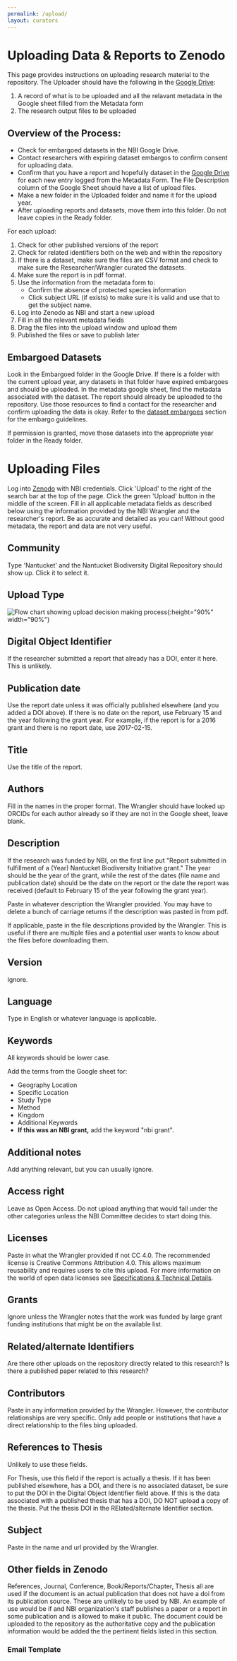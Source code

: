 ```yaml
---
permalink: /upload/
layout: curators
---
```


# Uploading Data & Reports to Zenodo

This page provides instructions on uploading research material to the repository. The Uploader should have the following in the [Google Drive](https://nantucketbiodiversity.github.io/NBIdigitalrepo/upload/#google-drive-organization):

1. A record of what is to be uploaded and all the relavant metadata in the Google sheet filled from the Metadata form
2. The research output files to be uploaded

## Overview of the Process:

- Check for embargoed datasets in the NBI Google Drive.
- Contact researchers with expiring dataset embargos to confirm consent for uploading data.
- Confirm that you have a report and hopefully dataset in the [Google Drive](https://nantucketbiodiversity.github.io/NBIdigitalrepo/upload/#google-drive-organization) for each new entry logged from the Metadata Form. The File Description column of the Google Sheet should have a list of upload files.
- Make a new folder in the Uploaded folder and name it for the upload year.
- After uploading reports and datasets, move them into this folder.  Do not leave copies in the Ready folder.

For each upload:
1. Check for other published versions of the report
2. Check for related identifiers both on the web and within the repository
3. If there is a dataset, make sure the files are CSV format and check to make sure the Researcher/Wrangler curated the datasets.
4. Make sure the report is in pdf format.
5. Use the information from the metadata form to:
	- Confirm the absence of protected species information
	- Click subject URL (if exists) to make sure it is valid and use that to get the subject name.
6. Log into Zenodo as NBI and start a new upload
7. Fill in all the relevant metadata fields
8. Drag the files into the upload window and upload them
9. Published the files or save to publish later

## Embargoed Datasets

Look in the Embargoed folder in the Google Drive.  If there is a folder with the current upload year, any datasets in that folder have expired embargoes and should be uploaded. In the metadata google sheet, find the metadata associated with the dataset.  The report should already be uploaded to the repository. Use those resources to find a contact for the researcher and confirm uploading the data is okay.  Refer to the [dataset embargoes](https://nantucketbiodiversity.github.io/NBIdigitalrepo/curation/) section for the embargo guidelines.

If permission is granted, move those datasets into the appropriate year folder in the Ready folder.

# Uploading Files
Log into [Zenodo](https://zenodo.org) with NBI credentials. Click 'Upload' to the right of the search bar at the top of the page.  Click the green 'Upload' button in the middle of the screen.  Fill in all applicable metadata fields as described below using the information provided by the NBI Wrangler and the researcher's report.  Be as accurate and detailed as you can!  Without good metadata, the report and data are not very useful.

## Community
Type 'Nantucket' and the Nantucket Biodiversity Digital Repository should show up. Click it to select it.

## Upload Type

![Flow chart showing upload decision making process](https://raw.githubusercontent.com/nantucketbiodiversity/NBIdigitalrepo/master/docs/assets/images/uploadFlow.jpeg "Upload process chart"){:height="90%" width="90%"}

## Digital Object Identifier
If the researcher submitted a report that already has a DOI, enter it here.  This is unlikely.

## Publication date
Use the report date unless it was officially published elsewhere (and you added a DOI above).  If there is no date on the report, use February 15 and the year following the grant year.  For example, if the report is for a 2016 grant and there is no report date, use 2017-02-15.

## Title
Use the title of the report.

## Authors
Fill in the names in the proper format. The Wrangler should have looked up ORCIDs for each author already so if they are not in the Google sheet, leave blank.

## Description
If the research was funded by NBI, on the first line put "Report submitted in fulfillment of a (Year) Nantucket Biodiversity Initiative grant." The year should be the year of the grant, while the rest of the dates (file name and publication date) should be the date on the report or the date the report was received (default to February 15 of the year following the grant year).

Paste in whatever description the Wrangler provided. You may have to delete a bunch of carriage returns if the description was pasted in from pdf.

If applicable, paste in the file descriptions provided by the Wrangler.  This is useful if there are multiple files and a potential user wants to know about the files before downloading them.

## Version
Ignore.

## Language
Type in English or whatever language is applicable.

## Keywords

All keywords should be lower case.

Add the terms from the Google sheet for:
- Geography Location
- Specific Location
- Study Type
- Method
- Kingdom
- Additional Keywords
- **If this was an NBI grant,** add the keyword "nbi grant".

## Additional notes
Add anything relevant, but you can usually ignore.

## Access right
Leave as Open Access.  Do not upload anything that would fall under the other categories unless the NBI Committee decides to start doing this.

## Licenses
Paste in what the Wrangler provided if not CC 4.0. The recommended license is Creative Commons Attribution 4.0. This allows maximum reusability and requires users to cite this upload. For more information on the world of open data licenses see [Specifications & Technical Details](https://nantucketbiodiversity.github.io/NBIdigitalrepo/specs/).

## Grants
Ignore unless the Wrangler notes that the work was funded by large grant funding institutions that might be on the available list.

## Related/alternate Identifiers
Are there other uploads on the repository directly related to this research? Is there a published paper related to this research?

## Contributors
Paste in any information provided by the Wrangler.  However, the contributor relationships are very specific.  Only add people or institutions that have a direct relationship to the files bing uploaded.

## References to Thesis
Unlikely to use these fields.

For Thesis, use this field if the report is actually a thesis.  If it has been published elsewhere, has a DOI, and there is no associated dataset, be sure to put the DOI in the Digital Object Identifier field above.  If this is the data associated with a published thesis that has a DOI, DO NOT upload a copy of the thesis.  Put the thesis DOI in the RElated/alternate Identifier section.

## Subject
Paste in the name and url provided by the Wrangler.








## Other fields in Zenodo
References, Journal, Conference, Book/Reports/Chapter, Thesis all are used if the document is an actual publication that does not have a doi from its publication source.  These are unlikely to be used by NBI.  An example of use would be if and NBI organization's staff publishes a paper or a report in some publication and is allowed to make it public.  The document could be uploaded to the repository as the authoritative copy and the publication information would be added the the pertinent fields listed in this section. 

### Email Template
